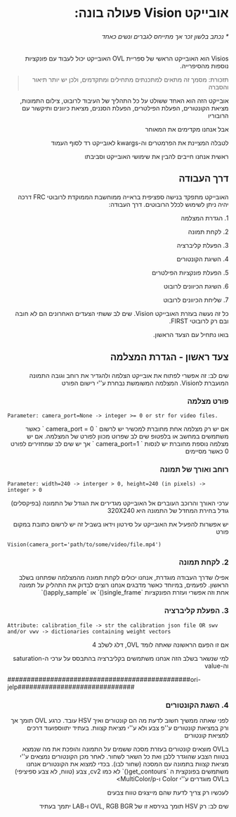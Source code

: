 # <p dir='rtl' align='right'>אובייקט Vision פעולה בונה:</p>
###### <p dir='rtl' align='right'> * נכתב בלשון זכר אך מתייחס לגברים ונשים כאחד </p>
<p dir='rtl' align='right'>Visios הוא האובייקט הראשי של ספריית OVL האובייקט יכול לעבוד עם פונקציות נוספות מהסיפרייה. </p>

> <p dir='rtl' align='right'> תזכורת: מסמך זה מתאים למתכנתים מתחילים ומתקדמים, ולכן יש יותר תיאור והסברה</p>

<p dir='rtl' align='right'> אובייקט הזה הוא האחד ששולט על כל התהליך של העיבוד לרובוט, צילום התמונות, מציאת הקונטורים, הפעלת הפילטרים, הפעלת הסננים, מציאת כיוונים ותיקשור עם הרובוריו</p>
<p dir='rtl' align='right'>אבל אנחנו מקדימים את המאוחר</p>
<p dir='rtl' align='right'> </p>

<p dir='rtl' align='right'>לטבלה המציינת את הפרמטרים וה-kwargs לאובייקט רד לסוף העמוד</p>

<p dir='rtl' align='right'>ראשית אנחנו חייבים להבין את שימושי האובייקט וסביבתו</p>

## <p dir='rtl' align='right'>דרך העבודה </p>
<p dir='rtl' align='right'>האובייקט מתפקד בנישה ספציפית בראייה ממוחשבת הממוקדת לרובוטי FRC דרכה יהיה ניתן לשימוש לכלל הרובוטים. דרך העבודה:</p>
<p dir='rtl' align='right'>   1. הגדרת המצלמה </p>
<p dir='rtl' align='right'>   2. לקחת תמונה </p>
<p dir='rtl' align='right'>   3. הפעלת קליברציה </p>
<p dir='rtl' align='right'>   4. השיגת הקונטורים</p>
<p dir='rtl' align='right'>   5. הפעלת פונקציות הפילטרים</p>
<p dir='rtl' align='right'>   6. השיגת הכיוונים לרובוט</p>
<p dir='rtl' align='right'>   7. שליחת הכיוונים לרובוט</p>
<p dir='rtl' align='right'>כל זה נעשה בעזרת האובייקט Vision. שים לב ששתי הצעדים האחרונים הם לא חובה ובם רק לרובוטי FIRST.</p>
<p dir='rtl' align='right'>בואו נתחיל עם הצעד הראשון. </p>

## <p dir='rtl' align='right'>צעד ראשון - הגדרת המצלמה</p>
<p dir='rtl' align='right'> שים לב: זה אפשרי לפתוח את אובייקט הצלמה ולהגדיר את רוחב וגובה התמונה המועברת לVision. המצלמה המשומשת נבחרת ע''י רישום הפורט</p>

### <p dir='rtl' align='right'> פורט מצלמה </p>

`Parameter: camera_port=None -> integer >= 0 or str for video files.`

<p dir='rtl' align='right'>אם יש רק מצלמה אחת מחוברת למכשיר יש לרשום ` camera_port = 0 ` כאשר משתמשים במחשב או בלפטופ שים לב שפרוט מכוון לפורט של המצלמה. אם יש מצלמה נוספת מחוברת יש לנסות  ` camera_port=1 ` אך יש שים לב שמחזירים לפורט 0 כאשר מסיימים</p>

### <p dir='rtl' align='right'>רוחב ואורך של תמונה</p>
`Parameter: width=240 -> interger > 0, height=240 (in pixels) -> integer > 0`

<p dir='rtl' align='right'>ערכי האורך והרוכב העוברים אל האובייקט מגדירים את הגודל של התמונה (בפיקסלים)</BR> גודל בחירת המחדל של התמונה היא 320X240</p>
<p dir='rtl' align='right'> יש אפשרות להפעיל את האובייקט על סירטון וידאו בשביל זה יש לרשום כתובת במקום פורט</p>

```
Vision(camera_port='path/to/some/video/file.mp4')
```

### <p dir='rtl' align='right'>2. לקחת תמונה </p>

<p dir='rtl' align='right'>אפילו שדרך העבודה מוגדרת, אנחנו יכולים לקחת תמונה מהמצלמה שפתחנו בשלב הראשון. לפעמים, במיוחד כאשר מדבגים אנחנו רוצים לבדוק את התהליק על תמונה אחת וזה אפשרי ועזרת הפונקציות `single_frame()` או `apply_sample()`</p>

### <p dir='rtl' align='right'>3. הפעלת קליברציה</p>
`Attribute: calibration_file -> str the calibration json file OR swv and/or vwv -> dictionaries containing weight vectors`
<p dir='rtl' align='right'> אם זו הפעם הראשונה שאתה לומד OVL, דלג לשלב 4 </p>
<p dir='rtl' align='right'>למי שנשאר בשלב הזה אנחנו משתמשים בקליברציה בהתבסס על ערכי ה-saturation וה-value </p>

###############################################ori-jelp##############################

### <p dir='rtl' align='right'>4. השגת הקונטורים</p>
<p dir='rtl' align='right'>לפני שאתה ממשיך חשוב לדעת מה הם קונטורים ואיך HSV עובד.
כרגע OVL תומך אך ורק במציאת קונטורים ע''פ צבע ולא ע''י מציאת קצוות. בעתיד יתווספועוד דרכים למציאת קונטורים 
</p>
<p dir='rtl' align='right'>בOVL מוצאים קונטורים בעזרת מסכה ששמים על התמונה והופכת את מה שנמצא בטווח הצבע שהוגדר ללבן ואת כל השאר לשחור.
לאחר מכן הקונטורים נמצאים ע''י מציאת קצוות בתמונה עם המסכה (שחור לבו). בכדי למצוא את הקונטורים אנחנו משתמשים בפונקצית ה `get_contours()`
לא כמו cv2, צבע (טווח, לא צבע ספיציפי) בOVL מוגדרים ע''י Color ו-MultiColor/p>
<p dir='rtl' align='right'>לעכשיו רק צריך לדעת שהם מייצגים טווח צבעים</p>
<p dir='rtl' align='right'>שים לב: רק HSV תומך בגירסא זו של OVL, RGB BGR ו-LAB יתמך בעתיד</p>
